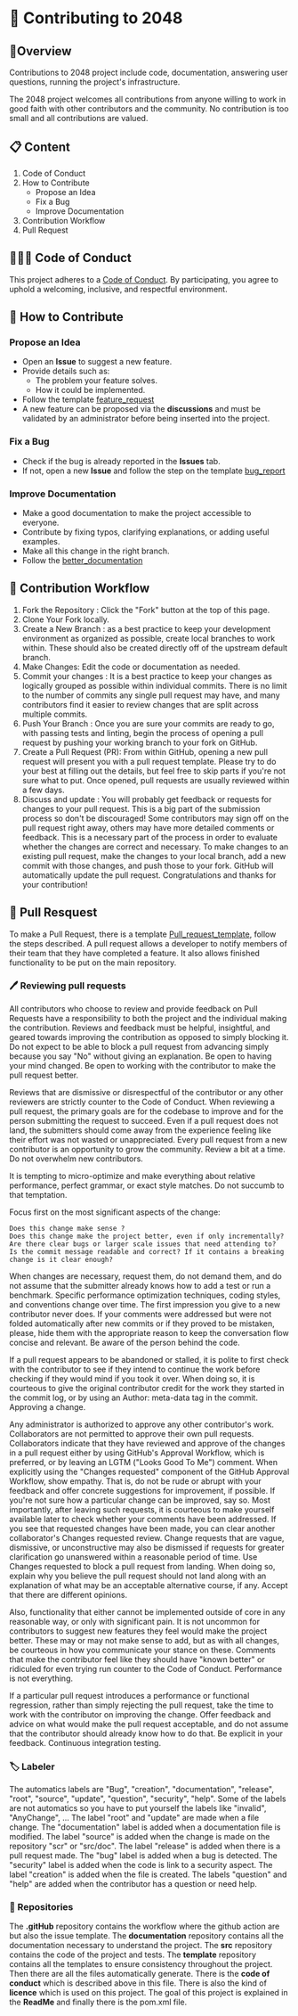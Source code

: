 # 👾 Contributing to 2048
## 🎄Overview
Contributions to 2048 project include code, documentation, answering user questions, running the project's infrastructure.

The 2048 project welcomes all contributions from anyone willing to work in good faith with other contributors and the community. No contribution is too small and all contributions are valued.

## 📋 Content
1. Code of Conduct
2. How to Contribute
   - Propose an Idea
   - Fix a Bug
   - Improve Documentation
3. Contribution Workflow
4. Pull Request
## 🧑‍🤝‍🧑 Code of Conduct
This project adheres to a [Code of Conduct](https://github.com/INFOM126-Automated-Software-Engineering/2048-groupe-07/blob/main/CODE_OF_CONDUCT.md). By participating, you agree to uphold a welcoming, inclusive, and respectful environment.

## 🚀 How to Contribute

### Propose an Idea
- Open an **Issue** to suggest a new feature.
- Provide details such as:
  - The problem your feature solves.
  - How it could be implemented.
- Follow the template [feature_request](https://github.com/INFOM126-Automated-Software-Engineering/2048-groupe-07/blob/main/.github/ISSUE_TEMPLATE/feature_request.yml)
- A new feature can be proposed via the **discussions** and must be validated by an administrator before being inserted into the project.

### Fix a Bug
- Check if the bug is already reported in the **Issues** tab.
- If not, open a new **Issue** and follow the step on the template [bug_report](https://github.com/INFOM126-Automated-Software-Engineering/2048-groupe-07/blob/main/.github/ISSUE_TEMPLATE/bug_report.md)

### Improve Documentation
- Make a good documentation to make the project accessible to everyone.
- Contribute by fixing typos, clarifying explanations, or adding useful examples.
- Make all this change in the right branch.
- Follow the [better_documentation](https://github.com/INFOM126-Automated-Software-Engineering/2048-groupe-07/blob/main/.github/ISSUE_TEMPLATE/better_documentation.yml)

## 🔄 Contribution Workflow
1. Fork the Repository : Click the "Fork" button at the top of this page.
2. Clone Your Fork locally.
3. Create a New Branch : as a best practice to keep your development environment as organized as possible, create local branches to work within. These should also be created directly off of the upstream default branch.
4. Make Changes: Edit the code or documentation as needed.
5. Commit your changes : It is a best practice to keep your changes as logically grouped as possible within individual commits. There is no limit to the number of commits any single pull request may have, and many contributors find it easier to review changes that are split across multiple commits.
6. Push Your Branch : Once you are sure your commits are ready to go, with passing tests and linting, begin the process of opening a pull request by pushing your working branch to your fork on GitHub.
7. Create a Pull Request (PR): From within GitHub, opening a new pull request will present you with a pull request template. Please try to do your best at filling out the details, but feel free to skip parts if you're not sure what to put. Once opened, pull requests are usually reviewed within a few days.
8. Discuss and update : You will probably get feedback or requests for changes to your pull request.
This is a big part of the submission process so don't be discouraged! Some contributors may sign off on the pull request right away, others may have more detailed comments or feedback.
This is a necessary part of the process in order to evaluate whether the changes are correct and necessary.
To make changes to an existing pull request, make the changes to your local branch, add a new commit with those changes, and push those to your fork. GitHub will automatically update the pull request.
Congratulations and thanks for your contribution!

## 📝 Pull Resquest
To make a Pull Request, there is a template [Pull_request_template](https://github.com/INFOM126-Automated-Software-Engineering/2048-groupe-07/blob/main/template/Pull_request_template.md), follow the steps described.
A pull request allows a developer to notify members of their team that they have completed a feature.
It also allows finished functionality to be put on the main repository.

### 🖊️ Reviewing pull requests
All contributors who choose to review and provide feedback on Pull Requests have a responsibility to both the project
and the individual making the contribution.
Reviews and feedback must be helpful, insightful, and geared towards improving the contribution as opposed to simply blocking it.
Do not expect to be able to block a pull request from advancing simply because you say "No" without giving an explanation.
Be open to having your mind changed. Be open to working with the contributor to make the pull request better.

Reviews that are dismissive or disrespectful of the contributor or any other reviewers are strictly counter to the Code of Conduct.
When reviewing a pull request, the primary goals are for the codebase to improve and for the person submitting the request to succeed.
Even if a pull request does not land, the submitters should come away from the experience feeling like their effort was not wasted or unappreciated.
Every pull request from a new contributor is an opportunity to grow the community. Review a bit at a time. Do not overwhelm new contributors.

It is tempting to micro-optimize and make everything about relative performance, perfect grammar, or exact style matches. Do not succumb to that temptation.

Focus first on the most significant aspects of the change:

    Does this change make sense ?
    Does this change make the project better, even if only incrementally?
    Are there clear bugs or larger scale issues that need attending to?
    Is the commit message readable and correct? If it contains a breaking change is it clear enough?

When changes are necessary, request them, do not demand them, and do not assume that the submitter already knows how to add a test or run a benchmark.
Specific performance optimization techniques, coding styles, and conventions change over time. The first impression you give to a new contributor never does.
If your comments were addressed but were not folded automatically after new commits or if they proved to be mistaken, please,
hide them with the appropriate reason to keep the conversation flow concise and relevant.
Be aware of the person behind the code.

If a pull request appears to be abandoned or stalled, it is polite to first check with the contributor to see
if they intend to continue the work before checking if they would mind if you took it over.
When doing so, it is courteous to give the original contributor credit for the work they started in the commit log,
or by using an Author: meta-data tag in the commit.
Approving a change.

Any administrator is authorized to approve any other contributor's work. Collaborators are not permitted to approve their own pull requests.
Collaborators indicate that they have reviewed and approve of the changes in a pull request either by using GitHub's Approval Workflow, which is preferred,
or by leaving an LGTM ("Looks Good To Me") comment.
When explicitly using the "Changes requested" component of the GitHub Approval Workflow, show empathy.
That is, do not be rude or abrupt with your feedback and offer concrete suggestions for improvement, if possible. If you're not sure how a particular change can be improved, say so.
Most importantly, after leaving such requests, it is courteous to make yourself available later to check whether your comments have been addressed.
If you see that requested changes have been made, you can clear another collaborator's Changes requested review.
Change requests that are vague, dismissive, or unconstructive may also be dismissed
if requests for greater clarification go unanswered within a reasonable period of time.
Use Changes requested to block a pull request from landing.
When doing so, explain why you believe the pull request should not land along with an explanation of what may be an acceptable alternative course, if any.
Accept that there are different opinions.

Also, functionality that either cannot be implemented outside of core in any reasonable way, or only with significant pain.
It is not uncommon for contributors to suggest new features they feel would make the project better.
These may or may not make sense to add, but as with all changes, be courteous in how you communicate your stance on these.
Comments that make the contributor feel like they should have "known better" or ridiculed for even trying run counter to the Code of Conduct.
Performance is not everything.

If a particular pull request introduces a performance or functional regression, rather than simply rejecting the pull request,
take the time to work with the contributor on improving the change.
Offer feedback and advice on what would make the pull request acceptable, and do not assume that the contributor should already know how to do that.
Be explicit in your feedback.
Continuous integration testing.

### 🏷️ Labeler
The automatics labels are "Bug", "creation", "documentation", "release", "root", "source", "update", "question", "security", "help".
Some of the labels are not automatics so you have to put yourself the labels like "invalid", "AnyChange", ...
The label "root" and "update" are made when a file change.
The "documentation" label is added when a documentation file is modified.
The label "source" is added when the change is made on the repository "scr" or "src/doc".
The label "release" is added when there is a pull request made. The "bug" label is added when a bug is detected.
The "security" label is added when the code is link to a security aspect.
The label "creation" is added when the file is created.
The labels "question" and "help" are added when the contributor has a question or need help.

### 📁 Repositories
The **.gitHub** repository contains the workflow where the github action are but also the issue template.
The **documentation** repository contains all the documentation necessary to understand the project.
The **src** repository contains the code of the project and tests.
The **template** repository contains all the templates to ensure consistency throughout the project.
Then there are all the files automatically generate. There is the **code of conduct** which is described above in this file.
There is also the kind of **licence** which is used on this project.
The goal of this project is explained in the **ReadMe** and finally there is the pom.xml file.
